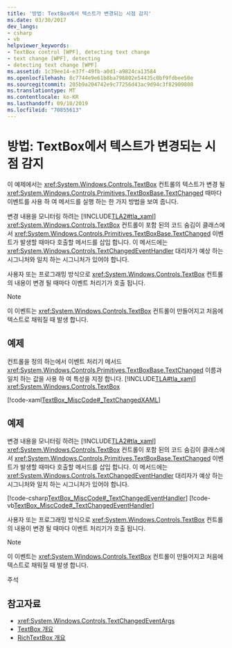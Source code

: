```yaml
---
title: '방법: TextBox에서 텍스트가 변경되는 시점 감지'
ms.date: 03/30/2017
dev_langs:
- csharp
- vb
helpviewer_keywords:
- TextBox control [WPF], detecting text change
- text change [WPF], detecting
- detecting text change [WPF]
ms.assetid: 1c39ee14-e37f-49fb-a0d1-a9824ca13584
ms.openlocfilehash: 8c7744e9e61b8ba796802e54435c0bf9fdbee50e
ms.sourcegitcommit: 205b9a204742e9c77256d43ac9d94c3f82909808
ms.translationtype: MT
ms.contentlocale: ko-KR
ms.lasthandoff: 09/10/2019
ms.locfileid: "70855613"
---
```

# <a name="how-to-detect-when-text-in-a-textbox-has-changed"></a>방법: TextBox에서 텍스트가 변경되는 시점 감지

이 예제에서는 <xref:System.Windows.Controls.TextBox> 컨트롤의 텍스트가 변경 될 <xref:System.Windows.Controls.Primitives.TextBoxBase.TextChanged> 때마다 이벤트를 사용 하 여 메서드를 실행 하는 한 가지 방법을 보여 줍니다.

변경 내용을 모니터링 하려는 [!INCLUDE[TLA2#tla_xaml](../../../../includes/tla2sharptla-xaml-md.md)] <xref:System.Windows.Controls.TextBox> 컨트롤이 포함 된의 코드 숨김이 클래스에서 <xref:System.Windows.Controls.Primitives.TextBoxBase.TextChanged> 이벤트가 발생할 때마다 호출할 메서드를 삽입 합니다.  이 메서드에는 <xref:System.Windows.Controls.TextChangedEventHandler> 대리자가 예상 하는 시그니처와 일치 하는 시그니처가 있어야 합니다.

사용자 또는 프로그래밍 방식으로 <xref:System.Windows.Controls.TextBox> 컨트롤의 내용이 변경 될 때마다 이벤트 처리기가 호출 됩니다.

> [!NOTE]
> 이 이벤트는 <xref:System.Windows.Controls.TextBox> 컨트롤이 만들어지고 처음에 텍스트로 채워질 때 발생 합니다.

## <a name="example"></a>예제

컨트롤을 정의 하는에서 이벤트 처리기 메서드 <xref:System.Windows.Controls.Primitives.TextBoxBase.TextChanged> 이름과 일치 하는 값을 사용 하 여 특성을 지정 합니다. [!INCLUDE[TLA#tla_xaml](../../../../includes/tlasharptla-xaml-md.md)] <xref:System.Windows.Controls.TextBox>

[!code-xaml[TextBox_MiscCode#_TextChangedXAML](~/samples/snippets/csharp/VS_Snippets_Wpf/TextBox_MiscCode/CSharp/Window1.xaml#_textchangedxaml)]

## <a name="example"></a>예제

변경 내용을 모니터링 하려는 [!INCLUDE[TLA2#tla_xaml](../../../../includes/tla2sharptla-xaml-md.md)] <xref:System.Windows.Controls.TextBox> 컨트롤이 포함 된의 코드 숨김이 클래스에서 <xref:System.Windows.Controls.Primitives.TextBoxBase.TextChanged> 이벤트가 발생할 때마다 호출할 메서드를 삽입 합니다.  이 메서드에는 <xref:System.Windows.Controls.TextChangedEventHandler> 대리자가 예상 하는 시그니처와 일치 하는 시그니처가 있어야 합니다.

[!code-csharp[TextBox_MiscCode#_TextChangedEventHandler](~/samples/snippets/csharp/VS_Snippets_Wpf/TextBox_MiscCode/CSharp/Window1.xaml.cs#_textchangedeventhandler)]
[!code-vb[TextBox_MiscCode#_TextChangedEventHandler](~/samples/snippets/visualbasic/VS_Snippets_Wpf/TextBox_MiscCode/VisualBasic/Window1.xaml.vb#_textchangedeventhandler)]

사용자 또는 프로그래밍 방식으로 <xref:System.Windows.Controls.TextBox> 컨트롤의 내용이 변경 될 때마다 이벤트 처리기가 호출 됩니다.

> [!NOTE]
> 이 이벤트는 <xref:System.Windows.Controls.TextBox> 컨트롤이 만들어지고 처음에 텍스트로 채워질 때 발생 합니다.

주석

## <a name="see-also"></a>참고자료

- <xref:System.Windows.Controls.TextChangedEventArgs>
- [TextBox 개요](textbox-overview.md)
- [RichTextBox 개요](richtextbox-overview.md)
